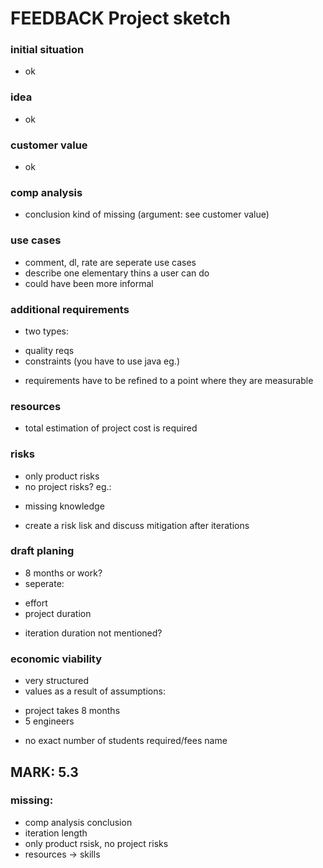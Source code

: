 #  FEEDBACK Project sketch

### initial situation
* ok

### idea
* ok

### customer value
* ok

### comp analysis
* conclusion kind of missing (argument: see customer value)

### use cases
* comment, dl, rate are seperate use cases
* describe one elementary thins a user can do
* could have been more informal

### additional requirements
* two types:
- quality reqs
- constraints (you have to use java eg.)
* requirements have to be refined to a point where they are measurable

### resources
* total estimation of project cost is required

### risks
* only product risks
* no project risks? eg.:
- missing knowledge
* create a risk lisk and discuss mitigation after iterations

### draft planing
* 8 months or work?
* seperate:
- effort
- project duration
* iteration duration not mentioned?

### economic viability
* very structured
* values as a result of assumptions:
- project takes 8 months
- 5 engineers
* no exact number of students required/fees name

## MARK: 5.3
### missing:
* comp analysis conclusion
* iteration length
* only product rsisk, no project risks
* resources -> skills

